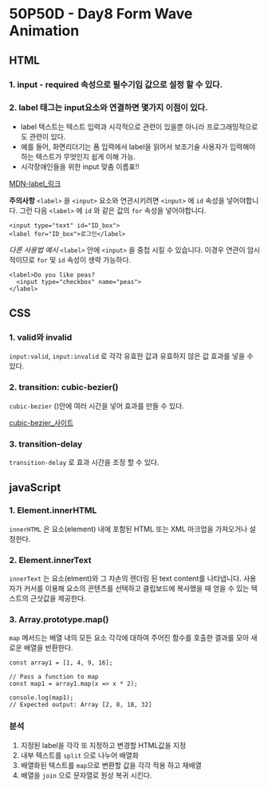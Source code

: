 # 50P50D - Day8 Form Wave Animation

## HTML
### 1. input - required 속성으로 필수기입 값으로 설정 할 수 있다.

### 2. label 태그는 input요소와 연결하면 몇가지 이점이 있다.
- label 텍스트는 텍스트 입력과 시각적으로 관련이 있을뿐 아니라 프로그래밍적으로도 관련이 있다.
- 예를 들어, 화면리더기는 폼 입력에서 label을 읽어서 보조기술 사용자가 입력해야하는 텍스트가 무엇인지 쉽게 이해 가능.
- 시각장애인들을 위한 input 맞춤 이름표!!

[MDN-label_링크](https://developer.mozilla.org/ko/docs/Web/HTML/Element/label)

__주의사항__
`<label>` 을 `<input>` 요소와 연관시키려면 `<input>` 에 `id` 속성을 넣어야합니다.
그런 다음 `<label>` 에 `id` 와 같은 값의 `for` 속성을 넣어야합니다.
```
<input type="text" id="ID_box">
<label for="ID_box">로그인</label>
```
_다른 사용법 예시_
`<label>` 안에 `<input>` 을 중첩 시킬 수 있습니다. 이경우 연관이 암시적이므로 `for` 및 `id` 속성이 생략 가능하다.
```
<label>Do you like peas?
  <input type="checkbox" name="peas">
</label>
```

## CSS
### 1. valid와 invalid
`input:valid`, `input:invalid` 로 각각 유효한 값과 유효하지 않은 값 효과를 넣을 수 있다.

### 2. transition: cubic-bezier()
`cubic-bezier` ()안에 여러 시간을 넣어 효과를 만들 수 있다.

[cubic-bezier_사이트](https://cubic-bezier.com/)

### 3. transition-delay
`transition-delay` 로 효과 시간을 조정 할 수 있다.


## javaScript
### 1. Element.innerHTML
`innerHTML` 은 요소(element) 내에 포함된 HTML 또는 XML 마크업을 가져오거나 설정한다.

### 2. Element.innerText
`innerText` 는 요소(elment)와 그 자손의 렌더링 된 text content를 나타냅니다.
사용자가 커서를 이용해 요소의 콘텐츠를 선택하고 클립보드에 복사했을 때 얻을 수 있는 텍스트의 근삿값을 제공한다.

### 3. Array.prototype.map()
`map` 메서드는 배열 내의 모든 요소 각각에 대하여 주어진 함수를 호출한 결과를 모아 새로운 배열을 반환한다.
```
const array1 = [1, 4, 9, 16];

// Pass a function to map
const map1 = array1.map(x => x * 2);

console.log(map1);
// Expected output: Array [2, 8, 18, 32]
```
### 분석
1. 지정된 label을 각각 또 지정하고 변경할 HTML값을 지정
2. 내부 텍스트를 `split` 으로 나누어 배열화
3. 배열화된 텍스트를 `map`으로 변환할 값을 각각 적용 하고 재배열
4. 배열을 `join` 으로 문자열로 원상 복귀 시킨다.
